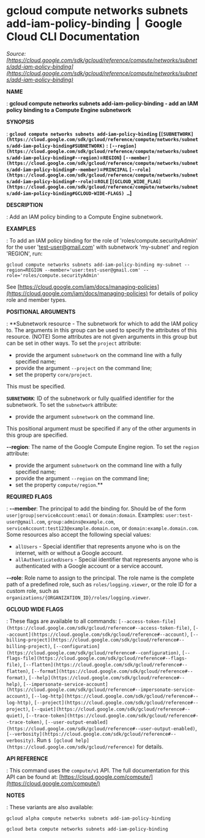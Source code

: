 # gcloud compute networks subnets add-iam-policy-binding  |  Google Cloud CLI Documentation

*Source: [https://cloud.google.com/sdk/gcloud/reference/compute/networks/subnets/add-iam-policy-binding](https://cloud.google.com/sdk/gcloud/reference/compute/networks/subnets/add-iam-policy-binding)*

**NAME**

: **gcloud compute networks subnets add-iam-policy-binding - add an IAM policy binding to a Compute Engine subnetwork**

**SYNOPSIS**

: **`gcloud compute networks subnets add-iam-policy-binding` (`[SUBNETWORK](https://cloud.google.com/sdk/gcloud/reference/compute/networks/subnets/add-iam-policy-binding#SUBNETWORK)` : `[--region](https://cloud.google.com/sdk/gcloud/reference/compute/networks/subnets/add-iam-policy-binding#--region)`=`REGION`) `[--member](https://cloud.google.com/sdk/gcloud/reference/compute/networks/subnets/add-iam-policy-binding#--member)`=`PRINCIPAL` `[--role](https://cloud.google.com/sdk/gcloud/reference/compute/networks/subnets/add-iam-policy-binding#--role)`=`ROLE` [`[GCLOUD_WIDE_FLAG](https://cloud.google.com/sdk/gcloud/reference/compute/networks/subnets/add-iam-policy-binding#GCLOUD-WIDE-FLAGS) …`]**

**DESCRIPTION**

: Add an IAM policy binding to a Compute Engine subnetwork.

**EXAMPLES**

: To add an IAM policy binding for the role of 'roles/compute.securityAdmin' for
the user 'test-user@gmail.com' with subnetwork 'my-subnet' and region 'REGION',
run:

```
gcloud compute networks subnets add-iam-policy-binding my-subnet --region=REGION --member='user:test-user@gmail.com' --role='roles/compute.securityAdmin'
```

See [https://cloud.google.com/iam/docs/managing-policies](https://cloud.google.com/iam/docs/managing-policies)
for details of policy role and member types.

**POSITIONAL ARGUMENTS**

: **Subnetwork resource - The subnetwork for which to add the IAM policy to. The
arguments in this group can be used to specify the attributes of this resource.
(NOTE) Some attributes are not given arguments in this group but can be set in
other ways.
To set the `project` attribute:

- provide the argument `subnetwork` on the command line with a fully
specified name;
- provide the argument `--project` on the command line;
- set the property `core/project`.

This must be specified.

**`SUBNETWORK`**:
ID of the subnetwork or fully qualified identifier for the subnetwork.
To set the `subnetwork` attribute:

- provide the argument `subnetwork` on the command line.

This positional argument must be specified if any of the other arguments in this
group are specified.

**--region**:
The name of the Google Compute Engine region.
To set the `region` attribute:

- provide the argument `subnetwork` on the command line with a fully
specified name;
- provide the argument `--region` on the command line;
- set the property `compute/region`.**

**REQUIRED FLAGS**

: **--member**:
The principal to add the binding for. Should be of the form
`user|group|serviceAccount:email` or `domain:domain`.
Examples: `user:test-user@gmail.com`,
`group:admins@example.com`,
`serviceAccount:test123@example.domain.com`, or
`domain:example.domain.com`.
Some resources also accept the following special values:

- `allUsers` - Special identifier that represents anyone who is on the
internet, with or without a Google account.
- `allAuthenticatedUsers` - Special identifier that represents anyone
who is authenticated with a Google account or a service account.

**--role**:
Role name to assign to the principal. The role name is the complete path of a
predefined role, such as `roles/logging.viewer`, or the role ID for a
custom role, such as
`organizations/{ORGANIZATION_ID}/roles/logging.viewer`.

**GCLOUD WIDE FLAGS**

: These flags are available to all commands: `[--access-token-file](https://cloud.google.com/sdk/gcloud/reference#--access-token-file)`,
`[--account](https://cloud.google.com/sdk/gcloud/reference#--account)`, `[--billing-project](https://cloud.google.com/sdk/gcloud/reference#--billing-project)`,
`[--configuration](https://cloud.google.com/sdk/gcloud/reference#--configuration)`,
`[--flags-file](https://cloud.google.com/sdk/gcloud/reference#--flags-file)`,
`[--flatten](https://cloud.google.com/sdk/gcloud/reference#--flatten)`, `[--format](https://cloud.google.com/sdk/gcloud/reference#--format)`, `[--help](https://cloud.google.com/sdk/gcloud/reference#--help)`, `[--impersonate-service-account](https://cloud.google.com/sdk/gcloud/reference#--impersonate-service-account)`,
`[--log-http](https://cloud.google.com/sdk/gcloud/reference#--log-http)`,
`[--project](https://cloud.google.com/sdk/gcloud/reference#--project)`, `[--quiet](https://cloud.google.com/sdk/gcloud/reference#--quiet)`, `[--trace-token](https://cloud.google.com/sdk/gcloud/reference#--trace-token)`, `[--user-output-enabled](https://cloud.google.com/sdk/gcloud/reference#--user-output-enabled)`,
`[--verbosity](https://cloud.google.com/sdk/gcloud/reference#--verbosity)`.
Run `$ [gcloud help](https://cloud.google.com/sdk/gcloud/reference)` for details.

**API REFERENCE**

: This command uses the `compute/v1` API. The full documentation for
this API can be found at: [https://cloud.google.com/compute/](https://cloud.google.com/compute/)

**NOTES**

: These variants are also available:

```
gcloud alpha compute networks subnets add-iam-policy-binding
```

```
gcloud beta compute networks subnets add-iam-policy-binding
```
